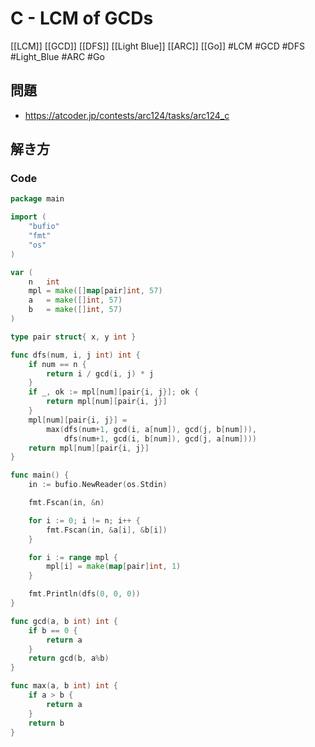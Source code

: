 # C - LCM of GCDs
[[LCM]] [[GCD]] [[DFS]] [[Light Blue]] [[ARC]] [[Go]]
#LCM #GCD #DFS #Light_Blue #ARC #Go 

## 問題
- https://atcoder.jp/contests/arc124/tasks/arc124_c

## 解き方
### Code
```go
package main

import (
	"bufio"
	"fmt"
	"os"
)

var (
	n   int
	mpl = make([]map[pair]int, 57)
	a   = make([]int, 57)
	b   = make([]int, 57)
)

type pair struct{ x, y int }

func dfs(num, i, j int) int {
	if num == n {
		return i / gcd(i, j) * j
	}
	if _, ok := mpl[num][pair{i, j}]; ok {
		return mpl[num][pair{i, j}]
	}
	mpl[num][pair{i, j}] =
		max(dfs(num+1, gcd(i, a[num]), gcd(j, b[num])),
			dfs(num+1, gcd(i, b[num]), gcd(j, a[num])))
	return mpl[num][pair{i, j}]
}

func main() {
	in := bufio.NewReader(os.Stdin)

	fmt.Fscan(in, &n)

	for i := 0; i != n; i++ {
		fmt.Fscan(in, &a[i], &b[i])
	}

	for i := range mpl {
		mpl[i] = make(map[pair]int, 1)
	}

	fmt.Println(dfs(0, 0, 0))
}

func gcd(a, b int) int {
	if b == 0 {
		return a
	}
	return gcd(b, a%b)
}

func max(a, b int) int {
	if a > b {
		return a
	}
	return b
}
```